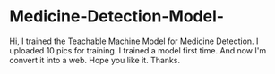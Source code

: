 # Medicine-Detection-Model-
Hi, I trained the Teachable Machine Model for Medicine Detection. I uploaded 10 pics for training. I trained a model first time. And now I'm convert it into a web. Hope you like it. Thanks. 
